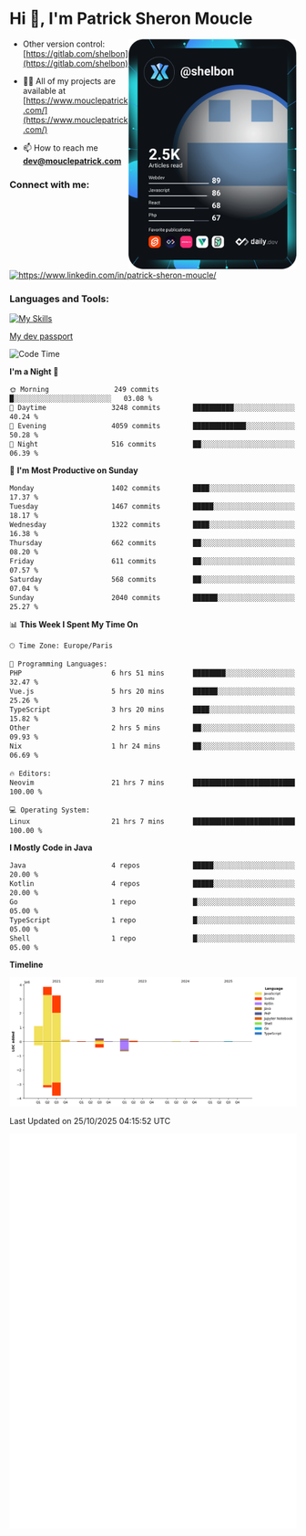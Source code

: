  
  <div align="left">
  <h1 align="left"> Hi 👋, I'm Patrick Sheron Moucle</h1>
<a     href="https://app.daily.dev/shelbon"><img src="https://github.com/shelbon/shelbon/blob/main/devcard.svg"  width="295" align="right" alt="shelbon's Dev Card"/></a>

- Other version control: [https://gitlab.com/shelbon](https://gitlab.com/shelbon)
- 👨‍💻 All of my projects are available at [https://www.mouclepatrick.com/](https://www.mouclepatrick.com/)

- 📫 How to reach me **dev@mouclepatrick.com**

<h3 align="left">Connect with me:</h3>
<p align="left">
<a href="https://linkedin.com/in/https://www.linkedin.com/in/patrick-sheron-moucle/" target="blank"  ><img align="center" src="https://raw.githubusercontent.com/rahuldkjain/github-profile-readme-generator/master/src/images/icons/Social/linked-in-alt.svg" alt="https://www.linkedin.com/in/patrick-sheron-moucle/" height="30" width="40" /></a>
</p>

<h3 align="left">Languages and Tools:</h3>
 
 [![My Skills](https://skillicons.dev/icons?i=kotlin,java,svelte,vue,spring,laravel,nuxt,htmx,go,php,elixir,graphql,css,html,tailwind,idea,vscode,redis,git,gitlab&perline=6&theme=light)](https://skillicons.dev)

[My dev passport](https://passeport.dev/p/e96cf336-11d7-4edd-916d-11af626333a8)
<!--START_SECTION:waka-->
![Code Time](http://img.shields.io/badge/Code%20Time-6%2C442%20hrs%2035%20mins-blue)

**I'm a Night 🦉** 

```text
🌞 Morning                249 commits         █░░░░░░░░░░░░░░░░░░░░░░░░   03.08 % 
🌆 Daytime                3248 commits        ██████████░░░░░░░░░░░░░░░   40.24 % 
🌃 Evening                4059 commits        █████████████░░░░░░░░░░░░   50.28 % 
🌙 Night                  516 commits         ██░░░░░░░░░░░░░░░░░░░░░░░   06.39 % 
```
📅 **I'm Most Productive on Sunday** 

```text
Monday                   1402 commits        ████░░░░░░░░░░░░░░░░░░░░░   17.37 % 
Tuesday                  1467 commits        █████░░░░░░░░░░░░░░░░░░░░   18.17 % 
Wednesday                1322 commits        ████░░░░░░░░░░░░░░░░░░░░░   16.38 % 
Thursday                 662 commits         ██░░░░░░░░░░░░░░░░░░░░░░░   08.20 % 
Friday                   611 commits         ██░░░░░░░░░░░░░░░░░░░░░░░   07.57 % 
Saturday                 568 commits         ██░░░░░░░░░░░░░░░░░░░░░░░   07.04 % 
Sunday                   2040 commits        ██████░░░░░░░░░░░░░░░░░░░   25.27 % 
```


📊 **This Week I Spent My Time On** 

```text
🕑︎ Time Zone: Europe/Paris

💬 Programming Languages: 
PHP                      6 hrs 51 mins       ████████░░░░░░░░░░░░░░░░░   32.47 % 
Vue.js                   5 hrs 20 mins       ██████░░░░░░░░░░░░░░░░░░░   25.26 % 
TypeScript               3 hrs 20 mins       ████░░░░░░░░░░░░░░░░░░░░░   15.82 % 
Other                    2 hrs 5 mins        ██░░░░░░░░░░░░░░░░░░░░░░░   09.93 % 
Nix                      1 hr 24 mins        ██░░░░░░░░░░░░░░░░░░░░░░░   06.69 % 

🔥 Editors: 
Neovim                   21 hrs 7 mins       █████████████████████████   100.00 % 

💻 Operating System: 
Linux                    21 hrs 7 mins       █████████████████████████   100.00 % 
```

**I Mostly Code in Java** 

```text
Java                     4 repos             █████░░░░░░░░░░░░░░░░░░░░   20.00 % 
Kotlin                   4 repos             █████░░░░░░░░░░░░░░░░░░░░   20.00 % 
Go                       1 repo              █░░░░░░░░░░░░░░░░░░░░░░░░   05.00 % 
TypeScript               1 repo              █░░░░░░░░░░░░░░░░░░░░░░░░   05.00 % 
Shell                    1 repo              █░░░░░░░░░░░░░░░░░░░░░░░░   05.00 % 
```



**Timeline**

![Lines of Code chart](https://raw.githubusercontent.com/shelbon/shelbon/main/assets/bar_graph.png)


 Last Updated on 25/10/2025 04:15:52 UTC
<!--END_SECTION:waka--> 
![Metrics](https://github.com/shelbon/shelbon/blob/main/github-metrics.svg)
